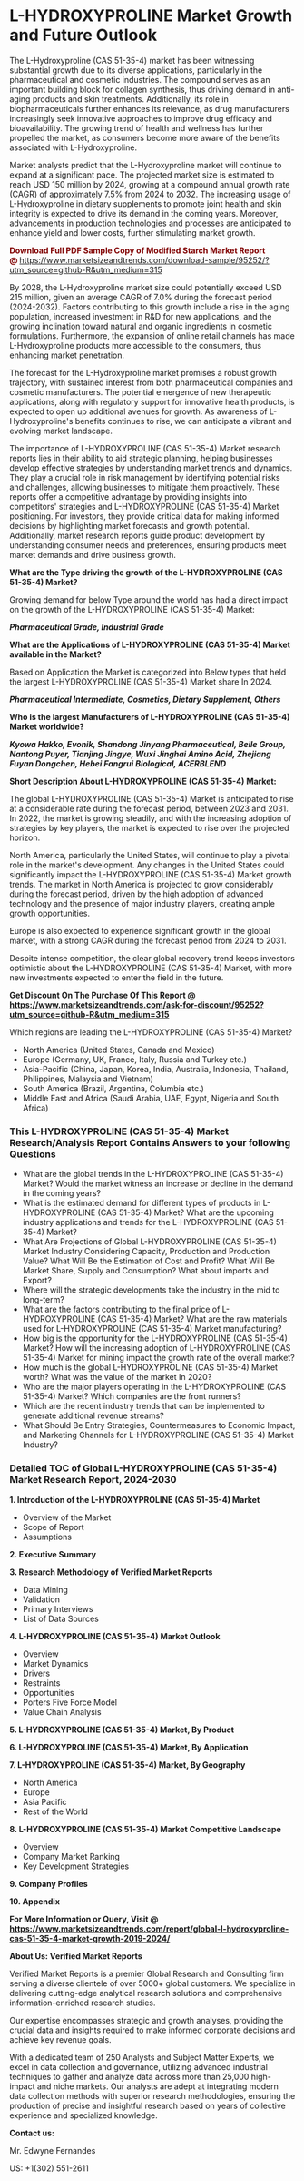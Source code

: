 <h1>L-HYDROXYPROLINE Market Growth and Future Outlook</h1><p>The L-Hydroxyproline (CAS 51-35-4) market has been witnessing substantial growth due to its diverse applications, particularly in the pharmaceutical and cosmetic industries. The compound serves as an important building block for collagen synthesis, thus driving demand in anti-aging products and skin treatments. Additionally, its role in biopharmaceuticals further enhances its relevance, as drug manufacturers increasingly seek innovative approaches to improve drug efficacy and bioavailability. The growing trend of health and wellness has further propelled the market, as consumers become more aware of the benefits associated with L-Hydroxyproline.</p><p>Market analysts predict that the L-Hydroxyproline market will continue to expand at a significant pace. The projected market size is estimated to reach USD 150 million by 2024, growing at a compound annual growth rate (CAGR) of approximately 7.5% from 2024 to 2032. The increasing usage of L-Hydroxyproline in dietary supplements to promote joint health and skin integrity is expected to drive its demand in the coming years. Moreover, advancements in production technologies and processes are anticipated to enhance yield and lower costs, further stimulating market growth.</p><p style="font-weight: bold;"><p><strong><span style="color: #800000;">Download Full PDF Sample Copy of Modified Starch Market Report @</span>&nbsp;</strong><a href="https://www.marketsizeandtrends.com/download-sample/95252/?utm_source=github-R&amp;utm_medium=315">https://www.marketsizeandtrends.com/download-sample/95252/?utm_source=github-R&amp;utm_medium=315</a></p></p><p>By 2028, the L-Hydroxyproline market size could potentially exceed USD 215 million, given an average CAGR of 7.0% during the forecast period (2024-2032). Factors contributing to this growth include a rise in the aging population, increased investment in R&D for new applications, and the growing inclination toward natural and organic ingredients in cosmetic formulations. Furthermore, the expansion of online retail channels has made L-Hydroxyproline products more accessible to the consumers, thus enhancing market penetration.</p><p>The forecast for the L-Hydroxyproline market promises a robust growth trajectory, with sustained interest from both pharmaceutical companies and cosmetic manufacturers. The potential emergence of new therapeutic applications, along with regulatory support for innovative health products, is expected to open up additional avenues for growth. As awareness of L-Hydroxyproline's benefits continues to rise, we can anticipate a vibrant and evolving market landscape.</p></p><p>The importance of&nbsp;L-HYDROXYPROLINE (CAS 51-35-4) Market research reports lies in their ability to aid strategic planning, helping businesses develop effective strategies by understanding market trends and dynamics. They play a crucial role in risk management by identifying potential risks and challenges, allowing businesses to mitigate them proactively. These reports offer a competitive advantage by providing insights into competitors' strategies and L-HYDROXYPROLINE (CAS 51-35-4) Market positioning. For investors, they provide critical data for making informed decisions by highlighting market forecasts and growth potential. Additionally, market research reports guide product development by understanding consumer needs and preferences, ensuring products meet market demands and drive business growth.</p><p><strong>What are the&nbsp;Type driving the growth of the L-HYDROXYPROLINE (CAS 51-35-4) Market?</strong></p><p id="" class="">Growing demand for below Type around the world has had a direct impact on the growth of the L-HYDROXYPROLINE (CAS 51-35-4) Market:</p><em><strong>Pharmaceutical Grade, Industrial Grade</strong></em></p><strong>What are the&nbsp;Applications&nbsp;of L-HYDROXYPROLINE (CAS 51-35-4) Market available in the Market?</strong></p><p id="" class="">Based on Application the Market is categorized into Below types that held the largest L-HYDROXYPROLINE (CAS 51-35-4) Market share In 2024.</p><em><strong>Pharmaceutical Intermediate, Cosmetics, Dietary Supplement, Others</strong></em></p><strong>Who is the largest Manufacturers of L-HYDROXYPROLINE (CAS 51-35-4) Market worldwide?</strong></p><p><em><strong>Kyowa Hakko, Evonik, Shandong Jinyang Pharmaceutical, Beile Group, Nantong Puyer, Tianjing Jingye, Wuxi Jinghai Amino Acid, Zhejiang Fuyan Dongchen, Hebei Fangrui Biological, ACERBLEND</strong></em></p><p id="" class=""><strong>Short Description About L-HYDROXYPROLINE (CAS 51-35-4) Market:</strong></p><p>The global L-HYDROXYPROLINE (CAS 51-35-4) Market is anticipated to rise at a considerable rate during the forecast period, between 2023 and 2031. In 2022, the market is growing steadily, and with the increasing adoption of strategies by key players, the market is expected to rise over the projected horizon.</p><p>North America, particularly the United States, will continue to play a pivotal role in the market's development. Any changes in the United States could significantly impact the L-HYDROXYPROLINE (CAS 51-35-4) Market growth trends. The market in North America is projected to grow considerably during the forecast period, driven by the high adoption of advanced technology and the presence of major industry players, creating ample growth opportunities.</p><p>Europe is also expected to experience significant growth in the global market, with a strong CAGR during the forecast period from 2024 to 2031.</p><p>Despite intense competition, the clear global recovery trend keeps investors optimistic about the L-HYDROXYPROLINE (CAS 51-35-4) Market, with more new investments expected to enter the field in the future.</p><p id="" class=""><strong>Get Discount On The Purchase Of This Report @ <a href="https://www.marketsizeandtrends.com/ask-for-discount/95252?utm_source=github-R&utm_medium=315" target="_blank">https://www.marketsizeandtrends.com/ask-for-discount/95252?utm_source=github-R&utm_medium=315</a></strong></p>Which regions are leading the L-HYDROXYPROLINE (CAS 51-35-4) Market?</p><ul><li>North America (United States, Canada and Mexico)</li><li>Europe (Germany, UK, France, Italy, Russia and Turkey etc.)</li><li>Asia-Pacific (China, Japan, Korea, India, Australia, Indonesia, Thailand, Philippines, Malaysia and Vietnam)</li><li>South America (Brazil, Argentina, Columbia etc.)</li><li>Middle East and Africa (Saudi Arabia, UAE, Egypt, Nigeria and South Africa)</li></ul><h3 id="" class="">This L-HYDROXYPROLINE (CAS 51-35-4) Market Research/Analysis Report Contains Answers to your following Questions</h3><ul><li>What are the global trends in the L-HYDROXYPROLINE (CAS 51-35-4) Market? Would the market witness an increase or decline in the demand in the coming years?</li><li>What is the estimated demand for different types of products in L-HYDROXYPROLINE (CAS 51-35-4) Market? What are the upcoming industry applications and trends for the L-HYDROXYPROLINE (CAS 51-35-4) Market?</li><li>What Are Projections of Global L-HYDROXYPROLINE (CAS 51-35-4) Market Industry Considering Capacity, Production and Production Value? What Will Be the Estimation of Cost and Profit? What Will Be Market Share, Supply and Consumption? What about imports and Export?</li><li>Where will the strategic developments take the industry in the mid to long-term?</li><li>What are the factors contributing to the final price of L-HYDROXYPROLINE (CAS 51-35-4) Market? What are the raw materials used for L-HYDROXYPROLINE (CAS 51-35-4) Market manufacturing?</li><li>How big is the opportunity for the L-HYDROXYPROLINE (CAS 51-35-4) Market? How will the increasing adoption of L-HYDROXYPROLINE (CAS 51-35-4) Market for mining impact the growth rate of the overall market?</li><li>How much is the global L-HYDROXYPROLINE (CAS 51-35-4) Market worth? What was the value of the market In 2020?</li><li>Who are the major players operating in the L-HYDROXYPROLINE (CAS 51-35-4) Market? Which companies are the front runners?</li><li>Which are the recent industry trends that can be implemented to generate additional revenue streams?</li><li>What Should Be Entry Strategies, Countermeasures to Economic Impact, and Marketing Channels for L-HYDROXYPROLINE (CAS 51-35-4) Market Industry?</li></ul><h3 id="" class="">Detailed TOC of Global L-HYDROXYPROLINE (CAS 51-35-4) Market Research Report, 2024-2030</h3><p id="" class=""><strong>1. Introduction of the L-HYDROXYPROLINE (CAS 51-35-4) Market</strong></p><ul><li>Overview of the Market</li><li>Scope of Report</li><li>Assumptions</li></ul><p id="" class=""><strong>2. Executive Summary</strong></p><p id="" class=""><strong>3. Research Methodology of Verified Market Reports</strong></p><ul><li>Data Mining</li><li>Validation</li><li>Primary Interviews</li><li>List of Data Sources</li></ul><p id="" class=""><strong>4. L-HYDROXYPROLINE (CAS 51-35-4) Market Outlook</strong></p><ul><li>Overview</li><li>Market Dynamics</li><li>Drivers</li><li>Restraints</li><li>Opportunities</li><li>Porters Five Force Model</li><li>Value Chain Analysis</li></ul><p id="" class=""><strong>5. L-HYDROXYPROLINE (CAS 51-35-4) Market, By Product</strong></p><p id="" class=""><strong>6. L-HYDROXYPROLINE (CAS 51-35-4) Market, By Application</strong></p><p id="" class=""><strong>7. L-HYDROXYPROLINE (CAS 51-35-4) Market, By Geography</strong></p><ul><li>North America</li><li>Europe</li><li>Asia Pacific</li><li>Rest of the World</li></ul><p id="" class=""><strong>8. L-HYDROXYPROLINE (CAS 51-35-4) Market Competitive Landscape</strong></p><ul><li>Overview</li><li>Company Market Ranking</li><li>Key Development Strategies</li></ul><p id="" class=""><strong>9. Company Profiles</strong></p><p id="" class=""><strong>10. Appendix</strong></p><p id="" class=""><strong>For More Information or Query, Visit @ <a href="https://www.marketsizeandtrends.com/report/global-l-hydroxyproline-cas-51-35-4-market-growth-2019-2024/" target="_blank">https://www.marketsizeandtrends.com/report/global-l-hydroxyproline-cas-51-35-4-market-growth-2019-2024/</a></strong></p><p id="" class=""><strong>About Us: Verified Market Reports</strong></p><p id="" class="">Verified Market Reports is a premier Global Research and Consulting firm serving a diverse clientele of over 5000+ global customers. We specialize in delivering cutting-edge analytical research solutions and comprehensive information-enriched research studies.</p><p id="" class="">Our expertise encompasses strategic and growth analyses, providing the crucial data and insights required to make informed corporate decisions and achieve key revenue goals.</p><p id="" class="">With a dedicated team of 250 Analysts and Subject Matter Experts, we excel in data collection and governance, utilizing advanced industrial techniques to gather and analyze data across more than 25,000 high-impact and niche markets. Our analysts are adept at integrating modern data collection methods with superior research methodologies, ensuring the production of precise and insightful research based on years of collective experience and specialized knowledge.</p><p id="" class=""><strong>Contact us:</strong></p><p id="" class="">Mr. Edwyne Fernandes</p><p id="" class="">US: +1(302) 551-2611</p>